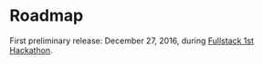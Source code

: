 # Roadmap
First preliminary release: December 27, 2016, during [Fullstack 1st Hackathon](https://www.meetup.com/full-stack-developer-il/events/230141038/).
